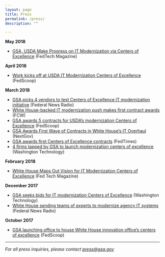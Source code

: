 ```yaml
---
layout: page
title: Press
permalink: /press/
description: ""

---
```


**May 2018**
- [GSA, USDA Make Progress on IT Modernization via Centers of Excellence](https://fedtechmagazine.com/article/2018/05/gsa-usda-make-progress-it-modernization-centers-excellence) (FedTech Magazine)

**April 2018**
- [Work kicks off at USDA IT Modernization Centers of Excellence](https://www.fedscoop.com/usda-modernization-centers-excellence-joanne-collins-smee/) (FedScoop)

**March 2018**
- [GSA picks 4 vendors to test Centers of Excellence IT modernization initiative](https://federalnewsradio.com/cio-news/2018/03/gsa-picks-the-4-vendors-to-test-out-the-centers-of-excellence-it-modernization-initiative/) (Federal News Radio)
- [White House-backed IT modernization push makes first contract awards](https://fcw.com/articles/2018/03/14/gsa-awards-modernization-coe.aspx) (FCW)
- [GSA awards 5 contracts for USDA’s modernization Centers of Excellence](https://www.fedscoop.com/gsa-issues-5-awards-centers-excellence/) (FedScoop)
- [GSA Awards First Wave of Contracts in White House’s IT Overhaul](http://www.nextgov.com/it-modernization/2018/03/gsa-awards-first-wave-contracts-white-houses-it-overhaul/146678/) (NextGov)
- [GSA awards first Centers of Excellence contracts](https://www.federaltimes.com/it-networks/2018/03/14/gsa-issues-first-centers-of-excellence-awards/) (FedTimes)
- [4 firms tapped by GSA to launch modernization centers of excellence](https://washingtontechnology.com/blogs/editors-notebook/2018/03/gsa-centers-of-excellence-contracts.aspx) (Washington Technology)

**February 2018**
- [White House Maps Out Vision for IT Modernization Centers of Excellence](https://fedtechmagazine.com/article/2018/02/white-house-maps-out-vision-it-modernization-centers-excellence) (Fed Tech Magazine)

**December 2017**
- [GSA seeks bids for IT modernization Centers of Excellence](https://washingtontechnology.com/articles/2017/12/21/gsa-modernization-centers-of-excellence.aspx) (Washington Technology)
- [White House sending teams of experts to modernize agency IT systems](https://federalnewsradio.com/digital-government/2017/12/white-house-sending-teams-of-experts-to-modernize-agency-it-systems/) (Federal News Radio)

**October 2017**
- [GSA launching office to house White House innovation office’s centers of excellence](https://www.fedscoop.com/gsa-launching-office-house-white-house-innovation-offices-centers-excellence/) (FedScoop)

---

_For all press inquiries, please contact [press@gsa.gov](mailto:press@gsa.gov)_
